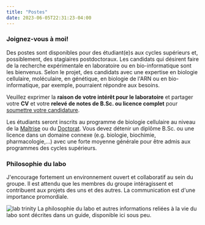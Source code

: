 ```yaml
---
title: "Postes"
date: 2023-06-05T22:31:23-04:00
---
```


### Joignez-vous à moi!
Des postes sont disponibles pour des étudiant(e)s aux cycles supérieurs et,
possiblement, des stagiaires postdoctoraux. Les candidats qui
désirent faire de la recherche expérimentale en laboratoire
ou en bio-informatique sont les bienvenus. Selon le projet,
des candidats avec une expertise en biologie cellulaire,
moléculaire, en génétique, en biologie de l'ARN ou en
bio-informatique, par exemple, pourraient répondre aux besoins.

Veuillez exprimer la **raison de votre intérêt pour le laboratoire**
et partager votre **CV** et votre **relevé de notes de B.Sc. ou licence complet** pour
[soumettre votre candidature](mailto:mathieu.quesnel-vallieres@pennmedicine.upenn.edu).

Les étudiants seront inscrits au programme de biologie cellulaire au niveau
de la [Maîtrise](https://www.usherbrooke.ca/admission/programme/607/maitrise-en-biologie-cellulaire/)
ou du [Doctorat](https://www.usherbrooke.ca/admission/programme/704/doctorat-en-biologie-cellulaire/).
Vous devez détenir un diplôme B.Sc. ou une licence  dans un domaine connexe
(e.g. biologie, biochimie, pharmacologie,...) avec une forte moyenne générale
pour être admis aux programmes des cycles supérieurs.

### Philosophie du labo
J'encourage fortement un environnement ouvert et collaboratif au sein
du groupe. Il est attendu que les membres du groupe intéragissent et
contribuent aux projets des uns et des autres. La communication est
d'une importance promordiale.

![lab trinity](/img/lab_trinity.fr.png)
La philosophie du labo et autres informations reliées à la vie
du labo sont décrites dans un guide, disponible ici sous peu.

